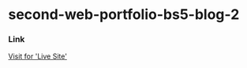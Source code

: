 # second-web-portfolio-bs5-blog-2

### Link
[Visit for 'Live Site'](https://mi-araf.github.io/second-web-portfolio-bs5-blog-2/)
